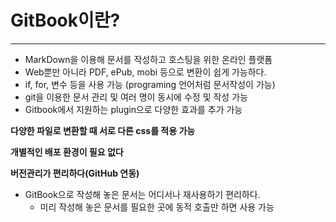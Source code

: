 #  GitBook이란?
***
* MarkDown을 이용해 문서를 작성하고 호스팅을 위한 온라인 플랫폼
* Web뿐만 아니라 PDF, ePub, mobi 등으로 변환이 쉽게 가능하다.
* if, for, 변수 등을 사용 가능 (programing 언어처럼 문서작성이 가능)
* git을 이용한 문서 관리 및 여러 명이 동시에 수정 및 작성 가능
* Gitbook에서 지원하는 plugin으로 다양한 효과를 추가 가능

**다양한 파일로 변환할 때 서로 다른 css를 적용 가능**

**개별적인 배포 환경이 필요 없다**

**버전관리가 편리하다(GitHub 연동)**

* GitBook으로 작성해 놓은 문서는 어디서나 재사용하기 편리하다.
    * 미리 작성해 놓은 문서를 필요한 곳에 동적 호출만 하면 사용 가능